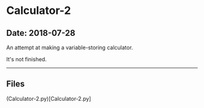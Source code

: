 # Calculator-2

## Date: 2018-07-28

An attempt at making a variable-storing calculator.

It's not finished.

-----

## Files

(Calculator-2.py)[Calculator-2.py]